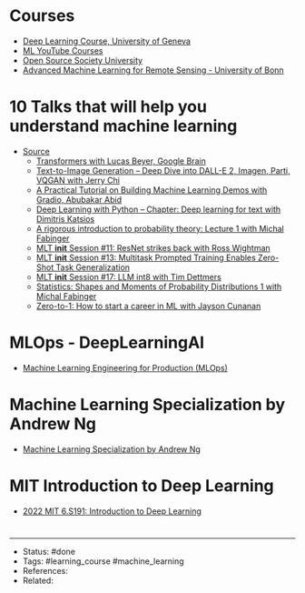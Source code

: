 # Courses
- [Deep Learning Course, University of Geneva](https://fleuret.org/dlc/)
- [ML YouTube Courses](https://github.com/dair-ai/ML-YouTube-Courses)
- [Open Source Society University](https://github.com/ossu/computer-science#summary)
- [Advanced Machine Learning for Remote Sensing - University of Bonn](https://www.youtube.com/playlist?list=PLzvRrSe1_bqjGthl2s_FG6AnNYjihUlMS)

# 10 Talks that will help you understand machine learning
- [Source](https://twitter.com/__MLT__/status/1590843890428674060)
	- [Transformers with Lucas Beyer, Google Brain](https://www.youtube.com/watch?v=EixI6t5oif0)
	- [Text-to-Image Generation – Deep Dive into DALL-E 2, Imagen, Parti, VQGAN with Jerry Chi](https://www.youtube.com/watch?v=SdahlzTVqVc)
	- [A Practical Tutorial on Building Machine Learning Demos with Gradio, Abubakar Abid](https://www.youtube.com/watch?v=97KxA1r184o)
	- [Deep Learning with Python – Chapter: Deep learning for text with Dimitris Katsios](https://www.youtube.com/watch?v=eP9gr49tHfM)
	- [A rigorous introduction to probability theory: Lecture 1 with Michal Fabinger](https://www.youtube.com/watch?v=MxZN5F8iYLM)
	- [MLT __init__ Session #11: ResNet strikes back with Ross Wightman](https://www.youtube.com/watch?v=sNiAX2ZCW34)
	- [MLT __init__ Session #13: Multitask Prompted Training Enables Zero-Shot Task Generalization](https://www.youtube.com/watch?v=RI9Wo2yGGt8)
	- [MLT __init__ Session #17: LLM int8 with Tim Dettmers](https://www.youtube.com/watch?v=o94ODz1CAtk)
	- [Statistics: Shapes and Moments of Probability Distributions 1 with Michal Fabinger](https://www.youtube.com/watch?v=aR-kh5O5fOg)
	- [Zero-to-1: How to start a career in ML with Jayson Cunanan](https://www.youtube.com/watch?v=hD44EKNlwtY)

# MLOps - DeepLearningAI
- [Machine Learning Engineering for Production (MLOps)](https://www.youtube.com/playlist?list=PLkDaE6sCZn6GMoA0wbpJLi3t34Gd8l0aK)



# Machine Learning Specialization by Andrew Ng
- [Machine Learning Specialization by Andrew Ng](https://www.youtube.com/playlist?list=PLkDaE6sCZn6FNC6YRfRQc_FbeQrF8BwGI)


# MIT Introduction to Deep Learning
- [2022 MIT 6.S191: Introduction to Deep Learning](https://www.youtube.com/playlist?list=PLtBw6njQRU-rwp5__7C0oIVt26ZgjG9NI)


#

---
- Status: #done
- Tags: #learning_course #machine_learning
- References:
- Related:

